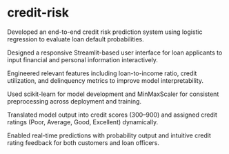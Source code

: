 # credit-risk

Developed an end-to-end credit risk prediction system using logistic regression to evaluate loan default probabilities.

Designed a responsive Streamlit-based user interface for loan applicants to input financial and personal information interactively.

Engineered relevant features including loan-to-income ratio, credit utilization, and delinquency metrics to improve model interpretability.

Used scikit-learn for model development and MinMaxScaler for consistent preprocessing across deployment and training.

Translated model output into credit scores (300–900) and assigned credit ratings (Poor, Average, Good, Excellent) dynamically.

Enabled real-time predictions with probability output and intuitive credit rating feedback for both customers and loan officers.

